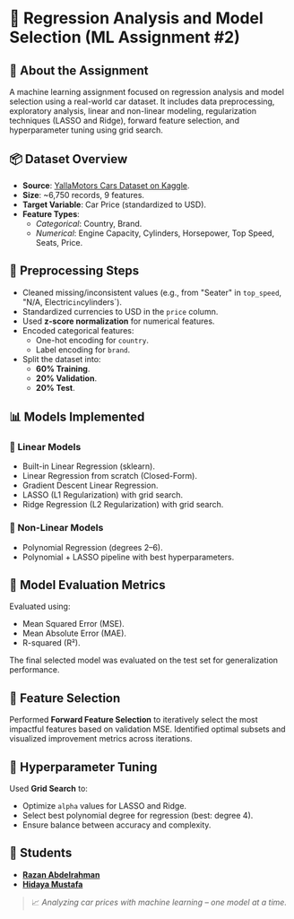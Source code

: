 
# 🚗 Regression Analysis and Model Selection (ML Assignment #2)

## 📄 About the Assignment

A machine learning assignment focused on regression analysis and model selection using a real-world car dataset. It includes data preprocessing, exploratory analysis, linear and non-linear modeling, regularization techniques (LASSO and Ridge), forward feature selection, and hyperparameter tuning using grid search.


## 📦 Dataset Overview

- **Source**: [YallaMotors Cars Dataset on Kaggle](https://www.kaggle.com/datasets/ahmedwaelnasef/cars-dataset/data). 
- **Size**: ~6,750 records, 9 features.  
- **Target Variable**: Car Price (standardized to USD).  
- **Feature Types**:
  - *Categorical*: Country, Brand.  
  - *Numerical*: Engine Capacity, Cylinders, Horsepower, Top Speed, Seats, Price. 


## 🧹 Preprocessing Steps

- Cleaned missing/inconsistent values (e.g., from "Seater" in `top_speed`, "N/A, Electric` in `cylinders`).
- Standardized currencies to USD in the `price` column.
- Used **z-score normalization** for numerical features.
- Encoded categorical features:
  - One-hot encoding for `country`.
  - Label encoding for `brand`.
- Split the dataset into:
  - **60% Training**.
  - **20% Validation**.
  - **20% Test**.


## 📊 Models Implemented

### 🔷 Linear Models
- Built-in Linear Regression (sklearn).
- Linear Regression from scratch (Closed-Form).
- Gradient Descent Linear Regression.
- LASSO (L1 Regularization) with grid search.
- Ridge Regression (L2 Regularization) with grid search.

### 🔶 Non-Linear Models
- Polynomial Regression (degrees 2–6).
- Polynomial + LASSO pipeline with best hyperparameters.


## 🧪 Model Evaluation Metrics

Evaluated using:
- Mean Squared Error (MSE).
- Mean Absolute Error (MAE).
- R-squared (R²).

The final selected model was evaluated on the test set for generalization performance.


## 🧠 Feature Selection

Performed **Forward Feature Selection** to iteratively select the most impactful features based on validation MSE. Identified optimal subsets and visualized improvement metrics across iterations.


## 🔧 Hyperparameter Tuning

Used **Grid Search** to:
- Optimize `alpha` values for LASSO and Ridge.
- Select best polynomial degree for regression (best: degree 4).
- Ensure balance between accuracy and complexity.


## 👥 Students
- [**Razan Abdelrahman**](https://github.com/razanodeh01)  
- [**Hidaya Mustafa**](https://github.com/HidayaMustafa)

> 📈 *Analyzing car prices with machine learning – one model at a time.*
